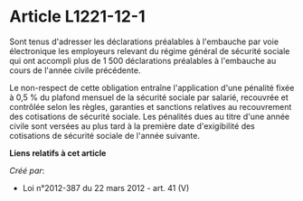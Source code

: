 # Article L1221-12-1

Sont tenus d'adresser les déclarations préalables à l'embauche par voie électronique les employeurs relevant du régime
général de sécurité sociale qui ont accompli plus de 1 500 déclarations préalables à l'embauche au cours de l'année civile
précédente.

Le non-respect de cette obligation entraîne l'application d'une pénalité fixée à 0,5 % du plafond mensuel de la sécurité
sociale par salarié, recouvrée et contrôlée selon les règles, garanties et sanctions relatives au recouvrement des
cotisations de sécurité sociale. Les pénalités dues au titre d'une année civile sont versées au plus tard à la première date
d'exigibilité des cotisations de sécurité sociale de l'année suivante.

**Liens relatifs à cet article**

_Créé par_:

  - Loi n°2012-387 du 22 mars 2012 - art. 41 (V)
